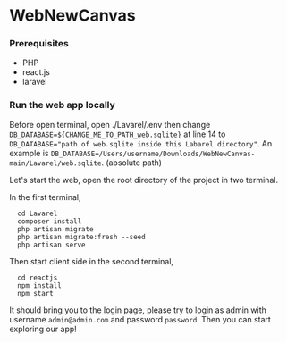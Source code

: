 # WebNewCanvas
### Prerequisites
- PHP
- react.js
- laravel

### Run the web app locally
Before open terminal, open ./Lavarel/.env then change `DB_DATABASE=${CHANGE_ME_TO_PATH_web.sqlite}` at line 14 to `DB_DATABASE="path of web.sqlite inside this Labarel directory"`. An example is `DB_DATABASE=/Users/username/Downloads/WebNewCanvas-main/Lavarel/web.sqlite`. (absolute path)

Let's start the web, open the root directory of the project in two terminal.

In the first terminal,
```
  cd Lavarel
  composer install
  php artisan migrate
  php artisan migrate:fresh --seed
  php artisan serve
```

Then start client side in the second terminal,
```
  cd reactjs
  npm install
  npm start
```

It should bring you to the login page, please try to login as admin with username `admin@admin.com` and password `password`. Then you can start exploring our app!
